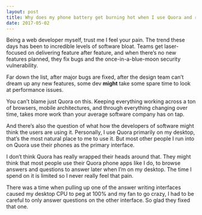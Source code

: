 ```yaml
---
layout: post
title: Why does my phone battery get burning hot when I use Quora and rapidly drain? How much CPU can this app possibly need?
date: 2017-05-02
---
```


<p>Being a web developer myself, trust me I feel your pain. The trend these days has been to incredible levels of software bloat. Teams get laser-focused on delivering feature after feature, and when there’s no new features planned, they fix bugs and the once-in-a-blue-moon security vulnerability.</p><p>Far down the list, after major bugs are fixed, after the design team can’t dream up any new features, some dev <b>might</b> take some spare time to look at performance issues.</p><p>You can’t blame just Quora on this. Keeping everything working across a ton of browsers, mobile architectures, and through everything changing over time, takes more work than your average software company has on tap.</p><p>And there’s also the question of what how the developers of software might think the users are using it. Personally, I use Quora primarily on my desktop, that’s the most natural place to me to use it. But most other people I run into on Quora use their phones as the primary interface.</p><p>I don’t think Quora has really wrapped their heads around that. They might think that most people use their Quora phone apps like I do, to browse answers and questions to answer later when I’m on my desktop. The time I spend on it is limited so I never really feel that pain.</p><p>There was a time when pulling up one of the answer writing interfaces caused my desktop CPU to peg at 100% and my fan to go crazy, I had to be careful to only answer questions on the other interface. So glad they fixed that one.</p>
